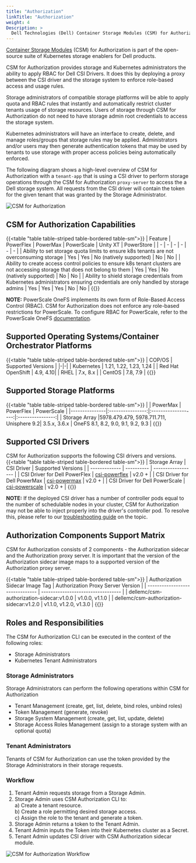 ```yaml
---
title: "Authorization"
linkTitle: "Authorization"
weight: 4
Description: >
  Dell Technologies (Dell) Container Storage Modules (CSM) for Authorization
---
```


[Container Storage Modules](https://github.com/dell/csm) (CSM) for Authorization is part of the  open-source suite of Kubernetes storage enablers for Dell products. 

CSM for Authorization provides storage and Kubernetes administrators the ability to apply RBAC for Dell CSI Drivers. It does this by deploying a proxy between the CSI driver and the storage system to enforce role-based access and usage rules.

Storage administrators of compatible storage platforms will be able to apply quota and RBAC rules that instantly and automatically restrict cluster tenants usage of storage resources. Users of storage through CSM for Authorization do not need to have storage admin root credentials to access the storage system.

Kubernetes administrators will have an interface to create, delete, and manage roles/groups that storage rules may be applied. Administrators and/or users may then generate authentication tokens that may be used by tenants to use storage with proper access policies being automatically enforced.

The following diagram shows a high-level overview of CSM for Authorization with a `tenant-app` that is using a CSI driver to perform storage operations through the CSM for Authorization `proxy-server` to access the a Dell storage system. All requests from the CSI driver will contain the token for the given tenant that was granted by the Storage Administrator.

![CSM for Authorization](./karavi-authorization-example.png "CSM for Authorization")

## CSM for Authorization Capabilities
{{<table "table table-striped table-bordered table-sm">}}
| Feature | PowerFlex | PowerMax | PowerScale | Unity XT | PowerStore |
| - | - | - | - | - | - |
| Ability to set storage quota limits to ensure k8s tenants are not overconsuming storage | Yes | Yes | No (natively supported) | No | No |
| Ability to create access control policies to ensure k8s tenant clusters are not accessing storage that does not belong to them | Yes | Yes | No (natively supported) | No | No |
| Ability to shield storage credentials from Kubernetes administrators ensuring credentials are only handled by storage admins | Yes | Yes | Yes | No | No |
{{</table>}}

**NOTE:** PowerScale OneFS implements its own form of Role-Based Access Control (RBAC). CSM for Authorization does not enforce any role-based restrictions for PowerScale. To configure RBAC for PowerScale, refer to the PowerScale OneFS [documentation](https://www.dell.com/support/home/en-us/product-support/product/isilon-onefs/docs).

## Supported Operating Systems/Container Orchestrator Platforms
{{<table "table table-striped table-bordered table-sm">}}
| COP/OS | Supported Versions |
|-|-|
| Kubernetes    | 1.21, 1.22, 1.23, 1.24 |
| Red Hat OpenShift | 4.9, 4.10|
| RHEL          |     7.x, 8.x      |
| CentOS        |     7.8, 7.9     |
{{</table>}}

## Supported Storage Platforms

{{<table "table table-striped table-bordered table-sm">}}
|               | PowerMax         | PowerFlex | PowerScale |
|---------------|:----------------:|:-------------------:|:----------------:|
| Storage Array |5978.479.479, 5978.711.711, Unisphere 9.2|    3.5.x, 3.6.x    | OneFS 8.1, 8.2, 9.0, 9.1, 9.2, 9.3 |
{{</table>}}

## Supported CSI Drivers

CSM for Authorization supports the following CSI drivers and versions.
{{<table "table table-striped table-bordered table-sm">}}
| Storage Array | CSI Driver | Supported Versions |
| ------------- | ---------- | ------------------ |
| CSI Driver for Dell PowerFlex | [csi-powerflex](https://github.com/dell/csi-powerflex) | v2.0 + |
| CSI Driver for Dell PowerMax | [csi-powermax](https://github.com/dell/csi-powermax) | v2.0 + |
| CSI Driver for Dell PowerScale | [csi-powerscale](https://github.com/dell/csi-powerscale) | v2.0 + |
{{</table>}}

**NOTE:** If the deployed CSI driver has a number of controller pods equal to the number of schedulable nodes in your cluster, CSM for Authorization may not be able to inject properly into the driver's controller pod.
To resolve this, please refer to our [troubleshooting guide](./troubleshooting) on the topic.

## Authorization Components Support Matrix
CSM for Authorization consists of 2 components - the Authorization sidecar and the Authorization proxy server.  It is important that the version of the Authorization sidecar image maps to a supported version of the Authorization proxy server.

{{<table "table table-striped table-bordered table-sm">}}
| Authorization Sidecar Image Tag | Authorization Proxy Server Version |
| ------------------------------- | ---------------------------------- |
| dellemc/csm-authorization-sidecar:v1.0.0 | v1.0.0, v1.1.0 |
| dellemc/csm-authorization-sidecar:v1.2.0 | v1.1.0, v1.2.0, v1.3.0 |
{{</table>}}
## Roles and Responsibilities

The CSM for Authorization CLI can be executed in the context of the following roles:
- Storage Administrators
- Kubernetes Tenant Administrators

### Storage Administrators

Storage Administrators can perform the following operations within CSM for Authorization

- Tenant Management (create, get, list, delete, bind roles, unbind roles)
- Token Management (generate, revoke)
- Storage System Management (create, get, list, update, delete)
- Storage Access Roles Management (assign to a storage system with an optional quota)

### Tenant Administrators

Tenants of CSM for Authorization can use the token provided by the Storage Administrators in their storage requests.

### Workflow

1) Tenant Admin requests storage from a Storage Admin.
2) Storage Admin uses CSM Authorization CLI to:<br>
    a) Create a tenant resource.<br>
    b) Create a role permitting desired storage access.<br>
    c) Assign the role to the tenant and generate a token.<br>
3) Storage Admin returns a token to the Tenant Admin.
4) Tenant Admin inputs the Token into their Kubernetes cluster as a Secret.
5) Tenant Admin updates CSI driver with CSM Authorization sidecar module.

![CSM for Authorization Workflow](./design2.png "CSM for Authorization Workflow")

